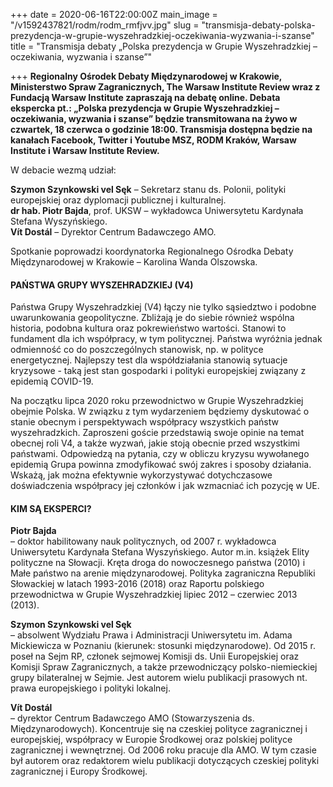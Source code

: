 +++
date = 2020-06-16T22:00:00Z
main_image = "/v1592437821/rodm/rodm_rmfjvv.jpg"
slug = "transmisja-debaty-polska-prezydencja-w-grupie-wyszehradzkiej-oczekiwania-wyzwania-i-szanse"
title = "Transmisja debaty „Polska prezydencja w Grupie Wyszehradzkiej – oczekiwania, wyzwania i szanse”"

+++
**Regionalny Ośrodek Debaty Międzynarodowej w Krakowie, Ministerstwo Spraw Zagranicznych, The Warsaw Institute Review wraz z Fundacją Warsaw Institute zapraszają na debatę online. Debata ekspercka pt.: „Polska prezydencja w Grupie Wyszehradzkiej – oczekiwania, wyzwania i szanse” będzie transmitowana na żywo w czwartek, 18 czerwca o godzinie 18:00. Transmisja dostępna będzie na kanałach Facebook, Twitter i Youtube MSZ, RODM Kraków, Warsaw Institute i Warsaw Institute Review.** 

W debacie wezmą udział:

**Szymon Szynkowski vel Sęk** – Sekretarz stanu ds. Polonii, polityki europejskiej oraz dyplomacji publicznej i kulturalnej.  
**dr hab. Piotr Bajda**, prof. UKSW – wykładowca Uniwersytetu Kardynała Stefana Wyszyńskiego.  
**Vít Dostál** – Dyrektor Centrum Badawczego AMO.

Spotkanie poprowadzi koordynatorka Regionalnego Ośrodka Debaty Międzynarodowej w Krakowie – Karolina Wanda Olszowska.

#### PAŃSTWA GRUPY WYSZEHRADZKIEJ (V4)

Państwa Grupy Wyszehradzkiej (V4) łączy nie tylko sąsiedztwo i podobne uwarunkowania geopolityczne. Zbliżają je do siebie również wspólna historia, podobna kultura oraz pokrewieństwo wartości. Stanowi to fundament dla ich współpracy, w tym politycznej. Państwa wyróżnia jednak odmienność co do poszczególnych stanowisk, np. w polityce energetycznej. Najlepszy test dla współdziałania stanowią sytuacje kryzysowe - taką jest stan gospodarki i polityki europejskiej związany z epidemią COVID-19.

Na początku lipca 2020 roku przewodnictwo w Grupie Wyszehradzkiej obejmie Polska. W związku z tym wydarzeniem będziemy dyskutować o stanie obecnym i perspektywach współpracy wszystkich państw wyszehradzkich. Zaproszeni goście przedstawią swoje opinie na temat obecnej roli V4, a także wyzwań, jakie stoją obecnie przed wszystkimi państwami. Odpowiedzą na pytania, czy w obliczu kryzysu wywołanego epidemią Grupa powinna zmodyfikować swój zakres i sposoby działania. Wskażą, jak można efektywnie wykorzystywać dotychczasowe doświadczenia współpracy jej członków i jak wzmacniać ich pozycję w UE.

#### KIM SĄ EKSPERCI?

**Piotr Bajda**  
– doktor habilitowany nauk politycznych, od 2007 r. wykładowca Uniwersytetu Kardynała Stefana Wyszyńskiego. Autor m.in. książek Elity polityczne na Słowacji. Kręta droga do nowoczesnego państwa (2010) i Małe państwo na arenie międzynarodowej. Polityka zagraniczna Republiki Słowackiej w latach 1993-2016 (2018) oraz Raportu polskiego przewodnictwa w Grupie Wyszehradzkiej lipiec 2012 – czerwiec 2013 (2013).

**Szymon Szynkowski vel Sęk**  
– absolwent Wydziału Prawa i Administracji Uniwersytetu im. Adama Mickiewicza w Poznaniu (kierunek: stosunki międzynarodowe). Od 2015 r. poseł na Sejm RP, członek sejmowej Komisji ds. Unii Europejskiej oraz Komisji Spraw Zagranicznych, a także przewodniczący polsko-niemieckiej grupy bilateralnej w Sejmie. Jest autorem wielu publikacji prasowych nt. prawa europejskiego i polityki lokalnej.

**Vít Dostál**  
– dyrektor Centrum Badawczego AMO (Stowarzyszenia ds. Międzynarodowych). Koncentruje się na czeskiej polityce zagranicznej i europejskiej, współpracy w Europie Środkowej oraz polskiej polityce zagranicznej i wewnętrznej. Od 2006 roku pracuje dla AMO. W tym czasie był autorem oraz redaktorem wielu publikacji dotyczących czeskiej polityki zagranicznej i Europy Środkowej.